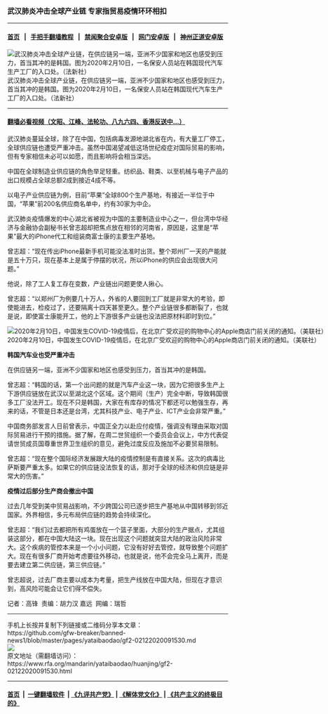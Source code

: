 ### 武汉肺炎冲击全球产业链 专家指贸易疫情环环相扣
------------------------

#### [首页](https://github.com/gfw-breaker/banned-news1/blob/master/README.md) &nbsp;&nbsp;|&nbsp;&nbsp; [手把手翻墙教程](https://github.com/gfw-breaker/guides/wiki) &nbsp;&nbsp;|&nbsp;&nbsp; [禁闻聚合安卓版](https://github.com/gfw-breaker/bn-android) &nbsp;&nbsp;|&nbsp;&nbsp; [网门安卓版](https://github.com/oGate2/oGate) &nbsp;&nbsp;|&nbsp;&nbsp; [神州正道安卓版](https://github.com/SzzdOgate/update) 



<div id="headerimg">
 <img alt="武汉肺炎冲击全球产业链，在供应链另一端，亚洲不少国家和地区也感受到压力，首当其冲的是韩国。图为2020年2月10日，一名保安人员站在韩国现代汽车生产工厂的入口处。（法新社）" src="https://www.rfa.org/mandarin/yataibaodao/huanjing/gf2-02122020091530.html/000_1OW4A7.jpg/@@images/8d583250-f43c-40a0-8406-38320d6aaf60.jpeg" title="武汉肺炎冲击全球产业链，在供应链另一端，亚洲不少国家和地区也感受到压力，首当其冲的是韩国。图为2020年2月10日，一名保安人员站在韩国现代汽车生产工厂的入口处。（法新社）"/>
 <div id="headerimgcontents">
  <div id="headerimgcaption">
   <span>
    武汉肺炎冲击全球产业链，在供应链另一端，亚洲不少国家和地区也感受到压力，首当其冲的是韩国。图为2020年2月10日，一名保安人员站在韩国现代汽车生产工厂的入口处。（法新社）
   </span>
   <!-- zoomattribute -->
  </div>
  <!-- headerimgcaption -->
 </div>
 <!-- headerimagecontents -->
</div>

<hr/>


#### [翻墙必看视频（文昭、江峰、法轮功、八九六四、香港反送中...）](https://github.com/gfw-breaker/banned-news1/blob/master/pages/link3.md)

<div id="storytext">
 <div>
  <div class="slot_header">
  </div>
 </div>
 <p>
 </p>
 <p>
  武汉肺炎蔓延全球，除了在中国，包括病毒发源地湖北省在内，有大量工厂停工，全球供应链也遭受严重冲击。虽然中国渴望减低这场世纪疫症对国际贸易的影响，但有专家相信未必可以如愿，而且影响将会相当深远。
 </p>
 <p>
  中国在全球制造业供应链的角色举足轻重。纺织品、鞋类、以至机械与电子产品的出口规模占全球总额2成到接近4成不等。
 </p>
 <p>
  以电子产业供应链为例，目前“苹果”全球800个生产基地，有接近一半位于中国，“苹果”前200名供应商名单中，约有30家为中企。
 </p>
 <p>
 </p>
 <p>
 </p>
 <p>
  武汉肺炎疫情爆发的中心湖北省被视为中国的主要制造业中心之一，但台湾中华经济与金融协会副秘书长曾志超却把焦点放在相邻的河南省，原因是，这里是“苹果”最大的iPhone代工和组装商富士康的主要生产基地。
 </p>
 <p>
  曾志超：“现在传出iPhone最新手机可能没法准时出货。整个郑州厂一天的产能就是五十万只，现在基本上是属于停摆的状况，所以iPhone的供应会出现很大问题。”
 </p>
 <p>
  他说，除了工人复工存在变数，产业链出问题更使人揪心。
 </p>
 <p>
  曾志超：“以郑州厂为例要几十万人，外省的人要回到工厂就是非常大的考验，即使能进去，检疫过了，还要隔离十四天甚至更久。整个产业链很多都断裂了，也就是说，即使富士康能开工，他的上下游很多产业链也没法把原材料即时到位。”
 </p>
 <p>
 </p>
 <p>
  <div class="image-inline captioned" style="width:1500px;">
   <div style="width:1500px;">
    <img alt="2020年2月10日，中国发生COVID-19疫情后，在北京广受欢迎的购物中心的Apple商店门前关闭的通知。（美联社）" src="https://www.rfa.org/mandarin/yataibaodao/huanjing/gf2-02122020091530.html/AP_20043469987753.jpg" title="2020年2月10日，中国发生COVID-19疫情后，在北京广受欢迎的购物中心的Apple商店门前关闭的通知。（美联社）"/>
   </div>
   <div class="image-caption">
    <span style="width:1500px;">
     2020年2月10日，中国发生COVID-19疫情后，在北京广受欢迎的购物中心的Apple商店门前关闭的通知。（美联社）
    </span>
    <span class="copyright">
    </span>
   </div>
  </div>
 </p>
 <p>
  <b>
   韩国汽车业也受严重冲击
  </b>
 </p>
 <p>
  在供应链另一端，亚洲不少国家和地区也感受到压力，首当其冲的是韩国。
 </p>
 <p>
  曾志超：“韩国的话，第一个出问题的就是汽车产业这一块，因为它把很多生产上下游供应链放在武汉以至湖北这个区域。这个期间（生产）完全中断，导致韩国很多工厂没法开工。现在不只是韩国，大家在有库存的情况下都还可以勉强生存，再来的话，不管是日本还是台湾，尤其科技产业、电子产业、ICT产业会非常严重。”
 </p>
 <p>
  中国商务部发言人日前曾表示，中国正全力以赴应付疫情，强调没有理由采取对国际贸易进行干预的措施。据了解，在周二世贸组织一个委员会会议上，中方代表促请世贸成员国尊重世界卫生组织的意见，避免过度反应及施加不必要贸易限制。
 </p>
 <p>
  曾志超：“现在整个国际经济发展跟大陆的疫情控制是有直接关系。这次的病毒比萨斯要严重太多。如果它的供应链没法恢复的话，那对于全球的经济和供应链是非常大的伤害。”
 </p>
 <p>
  <b>
   疫情过后部分生产商会撤出中国
  </b>
 </p>
 <p>
  过去几年受到美中贸易战影响，不少跨国公司已逐步把生产基地从中国转移到邻近国家。外界相信，多元布局供应链的趋势会持续深化。
 </p>
 <p>
  曾志超：“我们过去都把所有鸡蛋放在一个篮子里面，大部分的生产据点，尤其组装这部分，都在中国大陆这一块。现在出现这个问题就突显大陆的政治风险非常大。这个疾病的管控本来是一个小小问题，它没有好好去管控，就导致整个问题扩大。现在有很多厂商开始考虑要往外移动，也就是说，他不会完全马上离开，而是要去建立第二供应链，第三供应链。”
 </p>
 <p>
  曾志超说，过去厂商主要以成本为考量，把生产线放在中国大陆，但现在才意识到，高风险可能会让它们得不偿失。
 </p>
 <p>
 </p>
 <p>
  记者：高锋  责编：胡力汉 嘉远  网编：瑞哲
 </p>
</div>

<hr/>
手机上长按并复制下列链接或二维码分享本文章：<br/>
https://github.com/gfw-breaker/banned-news1/blob/master/pages/yataibaodao/gf2-02122020091530.md <br/>
<a href='https://github.com/gfw-breaker/banned-news1/blob/master/pages/yataibaodao/gf2-02122020091530.md'><img src='https://github.com/gfw-breaker/banned-news1/blob/master/pages/yataibaodao/gf2-02122020091530.md.png'/></a> <br/>
原文地址（需翻墙访问）：https://www.rfa.org/mandarin/yataibaodao/huanjing/gf2-02122020091530.html


------------------------
#### [首页](https://github.com/gfw-breaker/banned-news1/blob/master/README.md) &nbsp;|&nbsp; [一键翻墙软件](https://github.com/gfw-breaker/nogfw/blob/master/README.md) &nbsp;| [《九评共产党》](https://github.com/gfw-breaker/9ping.md/blob/master/README.md#九评之一评共产党是什么) | [《解体党文化》](https://github.com/gfw-breaker/jtdwh.md/blob/master/README.md) | [《共产主义的终极目的》](https://github.com/gfw-breaker/gczydzjmd.md/blob/master/README.md)


<img src='http://gfw-breaker.win/banned-news/pages/yataibaodao/gf2-02122020091530.md' width='0px' height='0px'/>